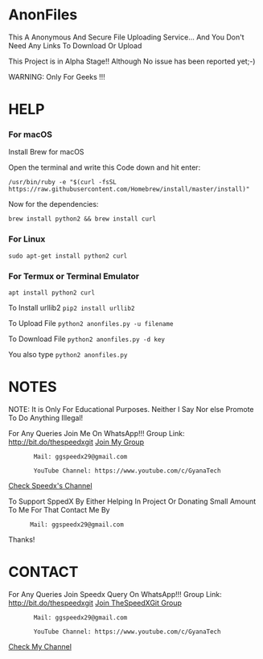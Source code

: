 # AnonFiles
This A Anonymous And Secure File Uploading Service...
And You Don't Need Any Links To Download Or Upload

This Project is in Alpha Stage!!
Although No issue has been reported yet;-)

WARNING: Only For Geeks !!!

# HELP

### For macOS
 
Install Brew for macOS

Open the terminal and write this Code down and hit enter:

```/usr/bin/ruby -e "$(curl -fsSL https://raw.githubusercontent.com/Homebrew/install/master/install)"```

Now for the dependencies:

```brew install python2 && brew install curl```

### For Linux
```sudo apt-get install python2 curl```

### For Termux or Terminal Emulator
```apt install python2 curl```


To Install urllib2
```pip2 install urllib2```

To Upload File
```python2 anonfiles.py -u filename```

To Download File
```python2 anonfiles.py -d key```

You also type 
```python2 anonfiles.py```

# NOTES

 NOTE: It is Only For Educational Purposes. Neither I Say Nor else Promote To Do Anything Illegal!

 For Any Queries Join Me On WhatsApp!!!
          Group Link: http://bit.do/thespeedxgit
  <a href="http://bit.do/thespeedxgit">Join My Group</a>

           Mail: ggspeedx29@gmail.com

           YouTube Channel: https://www.youtube.com/c/GyanaTech
  <a href="https://www.youtube.com/c/GyanaTech">Check Speedx's Channel</a>
  
  To Support SppedX By Either Helping In Project Or Donating Small Amount To Me For That Contact Me By
          
          Mail: ggspeedx29@gmail.com
          
Thanks!

# CONTACT

 For Any Queries Join Speedx Query On WhatsApp!!!
          Group Link: http://bit.do/thespeedxgit
  <a href="http://bit.do/thespeedxgit">Join TheSpeedXGit Group</a>

           Mail: ggspeedx29@gmail.com

           YouTube Channel: https://www.youtube.com/c/GyanaTech
  <a href="https://www.youtube.com/c/GyanaTech">Check My Channel</a>
